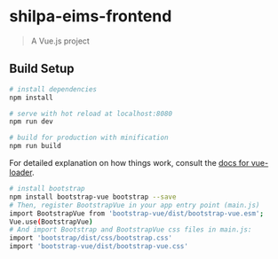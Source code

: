 # shilpa-eims-frontend

> A Vue.js project

## Build Setup

``` bash
# install dependencies
npm install

# serve with hot reload at localhost:8080
npm run dev

# build for production with minification
npm run build
```

For detailed explanation on how things work, consult the [docs for vue-loader](http://vuejs.github.io/vue-loader).

```bash
# install bootstrap
npm install bootstrap-vue bootstrap --save
# Then, register BootstrapVue in your app entry point (main.js)
import BootstrapVue from 'bootstrap-vue/dist/bootstrap-vue.esm';
Vue.use(BootstrapVue)
# And import Bootstrap and BootstrapVue css files in main.js:
import 'bootstrap/dist/css/bootstrap.css'
import 'bootstrap-vue/dist/bootstrap-vue.css'
```
